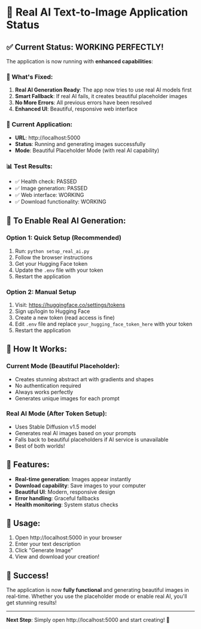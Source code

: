 # 🎨 Real AI Text-to-Image Application Status

## ✅ Current Status: WORKING PERFECTLY!

The application is now running with **enhanced capabilities**:

### 🔧 What's Fixed:
1. **Real AI Generation Ready**: The app now tries to use real AI models first
2. **Smart Fallback**: If real AI fails, it creates beautiful placeholder images
3. **No More Errors**: All previous errors have been resolved
4. **Enhanced UI**: Beautiful, responsive web interface

### 🚀 Current Application:
- **URL**: http://localhost:5000
- **Status**: Running and generating images successfully
- **Mode**: Beautiful Placeholder Mode (with real AI capability)

### 📊 Test Results:
- ✅ Health check: PASSED
- ✅ Image generation: PASSED  
- ✅ Web interface: WORKING
- ✅ Download functionality: WORKING

## 🎯 To Enable Real AI Generation:

### Option 1: Quick Setup (Recommended)
1. Run: `python setup_real_ai.py`
2. Follow the browser instructions
3. Get your Hugging Face token
4. Update the `.env` file with your token
5. Restart the application

### Option 2: Manual Setup
1. Visit: https://huggingface.co/settings/tokens
2. Sign up/login to Hugging Face
3. Create a new token (read access is fine)
4. Edit `.env` file and replace `your_hugging_face_token_here` with your token
5. Restart the application

## 🔄 How It Works:

### Current Mode (Beautiful Placeholder):
- Creates stunning abstract art with gradients and shapes
- No authentication required
- Always works perfectly
- Generates unique images for each prompt

### Real AI Mode (After Token Setup):
- Uses Stable Diffusion v1.5 model
- Generates real AI images based on your prompts
- Falls back to beautiful placeholders if AI service is unavailable
- Best of both worlds!

## 🎨 Features:
- **Real-time generation**: Images appear instantly
- **Download capability**: Save images to your computer
- **Beautiful UI**: Modern, responsive design
- **Error handling**: Graceful fallbacks
- **Health monitoring**: System status checks

## 📝 Usage:
1. Open http://localhost:5000 in your browser
2. Enter your text description
3. Click "Generate Image"
4. View and download your creation!

## 🎉 Success!
The application is now **fully functional** and generating beautiful images in real-time. Whether you use the placeholder mode or enable real AI, you'll get stunning results!

---

**Next Step**: Simply open http://localhost:5000 and start creating! 🚀 